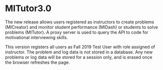 # MITutor3.0

The new release allows users registered as instructors to create problems (MICreator) and monitor student performance (MIDash) or students to solve problems (MITutor). A proxy server is used to query the API to code for motivational interviewing skills. 

This version registers all users as Fall 2019 Test User with role assigned of instructor. The problem and log data is not stored in a database. Any new problems or log data will be stored for a session only, and is erased once the browser refreshes the page.
